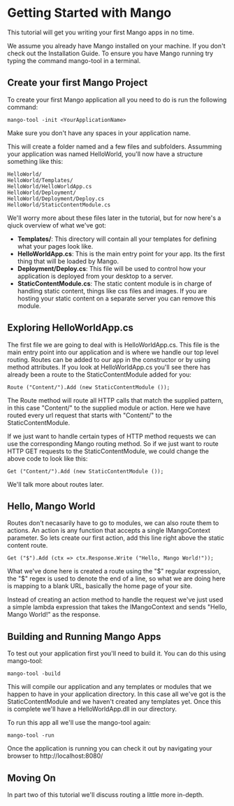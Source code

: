 Getting Started with Mango
==========================

This tutorial will get you writing your first Mango apps in no time.

We assume you already have Mango installed on your machine.  If you don't check out
the Installation Guide. To ensure you have Mango running try typing the command
mango-tool in a terminal.


Create your first Mango Project
-------------------------------

To create your first Mango application all you need to do is run the following command:

`mango-tool -init <YourApplicationName>`

Make sure you don't have any spaces in your application name.

This will create a folder named <YourApplicationName> and a few files and subfolders. Assumming
your application was named HelloWorld, you'll now have a structure something like this:


    HelloWorld/
    HelloWorld/Templates/
    HelloWorld/HelloWorldApp.cs
    HelloWorld/Deployment/
    HelloWorld/Deployment/Deploy.cs
    HelloWorld/StaticContentModule.cs

We'll worry more about these files later in the tutorial, but for now here's a
qiuck overview of what we've got:


 *    **Templates/**: This directory will contain all your templates for defining what your pages look like.
 *    **HelloWorldApp.cs**: This is the main entry point for your app.  Its the first thing that will be loaded by Mango.
 *    **Deployment/Deploy.cs**: This file will be used to control how your application is deployed from your desktop to a server.
 *    **StaticContentModule.cs**: The static content module is in charge of handling static content, things like css files and images.
If you are hosting your static content on a separate server you can remove this module.


Exploring HelloWorldApp.cs
--------------------------

The first file we are going to deal with is HelloWorldApp.cs.  This file is the main entry point into our application and is where we
handle our top level routing. Routes can be added to our app in the constructor or by using method attributes.  If you look at HelloWorldApp.cs
you'll see there has already been a route to the StaticContentModule added for you:

    Route ("Content/").Add (new StaticContentModule ());

The Route method will route all HTTP calls that match the supplied pattern, in this case "Content/" to the supplied module or action. Here we
have routed every url request that starts with "Content/" to the StaticContentModule.

If we just want to handle certain types of HTTP method requests we can use the corresponding Mango routing method. So if we just want to route
HTTP GET requests to the StaticContentModule, we could change the above code to look like this:

    Get ("Content/").Add (new StaticContentModule ());

We'll talk more about routes later.


Hello, Mango World
------------------

Routes don't necasarily have to go to modules, we can also route them to actions.  An action is any function that accepts a single IMangoContext
parameter.  So lets create our first action, add this line right above the static content route.

    Get ("$").Add (ctx => ctx.Response.Write ("Hello, Mango World!"));

What we've done here is created a route using the "$" regular expression, the "$" regex is used to denote the end of a line, so what we are doing here
is mapping to a blank URL, basically the home page of your site.

Instead of creating an action method to handle the request we've just used a simple lambda expression that takes the IMangoContext and sends
"Hello, Mango World!" as the response.


Building and Running Mango Apps
-------------------------------

To test out your application first you'll need to build it. You can do this using mango-tool:

    mango-tool -build

This will compile our application and any templates or modules that we happen to have in your application directory.  In this case all we've got is
the StaticContentModule and we haven't created any templates yet.  Once this is complete we'll have a HelloWorldApp.dll in our directory.

To run this app all we'll use the mango-tool again:

    mango-tool -run

Once the application is running you can check it out by navigating your browser to http://localhost:8080/


Moving On
---------

In part two of this tutorial we'll discuss routing a little more in-depth.







